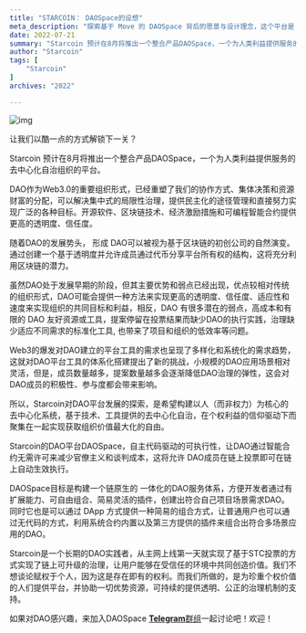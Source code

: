 ```yaml
---
title: "STARCOIN： DAOSpace的设想"
meta_description: "探索基于 Move 的 DAOSpace 背后的愿景与设计理念，这个平台是 Starcoin 的去中心化治理平台。"
date: 2022-07-21
summary: "Starcoin 预计在8月将推出一个整合产品DAOSpace，一个为人类利益提供服务的去中心化自治组织的平台。..."
author: "Starcoin"
tags: [
    "Starcoin"
]
archives: "2022"

---
```


![img](/images/hackathon/design-1.png)

让我们以酷一点的方式解锁下一关？

Starcoin 预计在8月将推出一个整合产品DAOSpace，一个为人类利益提供服务的去中心化自治组织的平台。

DAO作为Web3.0的重要组织形式，已经重塑了我们的协作方式、集体决策和资源财富的分配，可以解决集中式的局限性治理，提供民主化的途径管理和直接努力实现广泛的各种目标。开源软件、区块链技术、经济激励措施和可编程智能合约提供更高的透明度、信任度。

随着DAO的发展势头， 形成 DAO可以被视为基于区块链的初创公司的自然演变。 通过创建一个基于透明度并允许成员通过代币分享平台所有权的结构，这将充分利用区块链的潜力。

虽然DAO处于发展早期的阶段，但其主要优势和弱点已经出现，优点较相对传统的组织形式，DAO可能会提供一种方法来实现更高的透明度、信任度、适应性和速度来实现组织的共同目标和利益，相反，DAO 有很多潜在的弱点，高成本和有限的 DAO 友好资源或工具，提案停留在投票结果而缺少DAO的执行实践，治理缺少适应不同需求的标准化工具, 也带来了项目和组织的低效率等问题。

Web3的爆发对DAO建立的平台工具的需求也呈现了多样化和系统化的需求趋势，这就对DAO平台工具的体系化搭建提出了新的挑战，小规模的DAO应用场景相对灵活，但是，成员数量越多，提案数量越多会逐渐降低DAO治理的弹性，这会对DAO成员的积极性、参与度都会带来影响。

所以，Starcoin对DAO平台发展的探索，是希望构建以人（而非权力）为核心的去中心化系统，基于技术、工具提供的去中心化自治，在个权利益的信仰驱动下而聚集在一起实现获取组织价值最大化的自由。

Starcoin的DAO平台DAOSpace，自主代码驱动的可执行性，让DAO通过智能合约无需许可来减少官僚主义和谈判成本，这将允许 DAO成员在链上投票即可在链上自动生效执行。

DAOSpace目标是构建一个链原生的 一体化的DAO服务体系，方便开发者通过有扩展能力、可自由组合、简易灵活的插件，创建出符合自己项目场景需求DAO。同时它也是可以通过 DApp 方式提供一种简易的组合方式，让普通用户也可以通过无代码的方式，利用系统合约内置以及第三方提供的插件来组合出符合多场景应用的DAO。

Starcoin是一个长期的DAO实践者，从主网上线第一天就实现了基于STC投票的方式实现了链上可升级的治理，让用户能够在受信任的环境中共同创造价值。我们不想谈论赋权于个人，因为这是存在即有的权利。而我们所做的，是为珍重个权价值的人们提供平台，并协助一切优势资源，可持续的提供透明、公正的治理机制的支持。

如果对DAO感兴趣，来加入DAOSpace [**Telegram**群组](https://t.me/starcoin_daospace)一起讨论吧！欢迎！